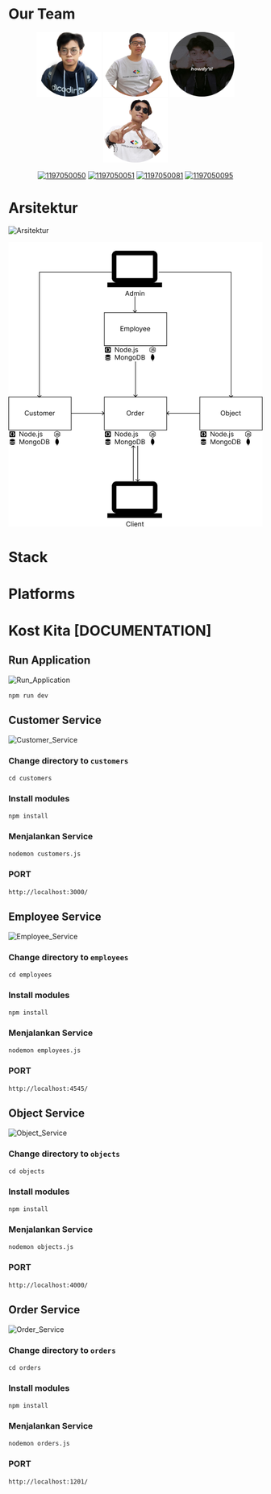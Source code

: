# Our Team
<div align='center'>

<img src="assets/teams/IkhsanKhoerul.png" width="128"/>
<img src="assets/teams/ImamFirdaus.png" width="128"/>
<img src="assets/teams/MuhamadTaopik.png" width="128"/>
<img src="assets/teams/NaufalRizqullah.png" width="128"/>

<br>

[![1197050050](https://img.shields.io/badge/050-Ikhsan%20Khoerul-blue)](https://github.com/khoerulih) [![1197050051](https://img.shields.io/badge/051-Imam%20Firdaus-blue)](https://github.com/imamfirdaus-if) [![1197050081](https://img.shields.io/badge/081-Muhamad%20Taopik-blue)](https://github.com/Mr94t3z) [![1197050095](https://img.shields.io/badge/095-Naufal%20Rizqullah-blue)](https://github.com/NaufalRizqullah23)

</div>

# Arsitektur
![Arsitektur](https://img.shields.io/badge/Arsitektur-Kost%20Kita-green)

![Arsitektur_Assets](assets/arsitektur/v2.png)

# Stack

# Platforms

# Kost Kita [DOCUMENTATION]

## Run Application
![Run_Application](https://img.shields.io/badge/Run%20Application-Kost%20Kita-orange)

```
npm run dev
```

## Customer Service
![Customer_Service](https://img.shields.io/badge/Customer%20Service-Kost%20Kita-green)

### Change directory to `customers`
```
cd customers
```

### Install modules
```
npm install
```

### Menjalankan Service
```
nodemon customers.js
```

### PORT
```
http://localhost:3000/
```


## Employee Service
![Employee_Service](https://img.shields.io/badge/Employee%20Service-Kost%20Kita-green)

### Change directory to `employees`
```
cd employees
```

### Install modules
```
npm install
```

### Menjalankan Service
```
nodemon employees.js
```

### PORT
```
http://localhost:4545/
```


## Object Service
![Object_Service](https://img.shields.io/badge/Object%20Service-Kost%20Kita-green)

### Change directory to `objects`
```
cd objects
```

### Install modules
```
npm install
```

### Menjalankan Service
```
nodemon objects.js
```

### PORT
```
http://localhost:4000/
```

## Order Service
![Order_Service](https://img.shields.io/badge/Order%20Service-Kost%20Kita-green)

### Change directory to `orders`
```
cd orders
```

### Install modules
```
npm install
```

### Menjalankan Service
```
nodemon orders.js
```

### PORT
```
http://localhost:1201/
```
